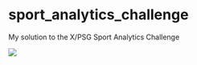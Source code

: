 # sport_analytics_challenge
My solution to the X/PSG Sport Analytics Challenge


![](/imgs/network_meb.png)


